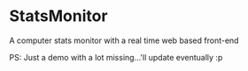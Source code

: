 # StatsMonitor
A computer stats monitor with a real time web based front-end

PS: Just a demo with a lot missing...'ll update eventually :p
